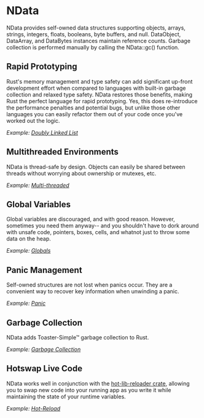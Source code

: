 # NData
NData provides self-owned data structures supporting objects, arrays, strings, 
integers, floats, booleans, byte buffers, and null. DataObject, DataArray, and 
DataBytes instances maintain reference counts. Garbage collection is performed 
manually by calling the NData::gc() function.

## Rapid Prototyping
Rust's memory management and type safety can add significant up-front development 
effort when compared to languages with built-in garbage collection and relaxed 
type safety. NData restores those benefits, making Rust the perfect language for 
rapid prototyping. Yes, this does re-introduce the performance penalties and 
potential bugs, but unlike those other languages you can easily refactor them out 
of your code once you've worked out the logic.

*Example: [Doubly Linked List](examples/doublylinkedlist/src/main.rs)*

## Multithreaded Environments
NData is thread-safe by design. Objects can easily be shared between threads 
without worrying about ownership or mutexes, etc. 

*Example: [Multi-threaded](examples/multithreaded/src/main.rs)*

## Global Variables
Global variables are discouraged, and with good reason. However, sometimes you 
need them anyway-- and you shouldn't have to dork around with unsafe code, 
pointers, boxes, cells, and whatnot just to throw some data on the heap.

*Example: [Globals](examples/globals/src/main.rs)*

## Panic Management
Self-owned structures are not lost when panics occur. They are a convenient way to 
recover key information when unwinding a panic.

*Example: [Panic](examples/panic/src/main.rs)*

## Garbage Collection
NData adds Toaster-Simple™ garbage collection to Rust.

*Example: [Garbage Collection](examples/garbage-collection/src/main.rs)*

## Hotswap Live Code
NData works well in conjunction with the 
[hot-lib-reloader crate](https://crates.io/crates/hot-lib-reloader),
allowing you to swap new code into your running app  as you write it while 
maintaining the state of your runtime variables. 

*Example: [Hot-Reload](examples/hot-reload/src/main.rs)*
